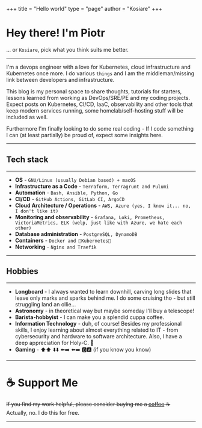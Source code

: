 +++
title = "Hello world"
type = "page"
author = "Kosiare"
+++

# Hey there! I'm Piotr
... or `Kosiare`, pick what you think suits me better.

---
I'm a devops engineer with a love for Kubernetes, cloud infrastructure and Kubernetes once more. I do various `things` and I am the middleman/missing link between developers and infrastructure.

This blog is my personal space to share thoughts, tutorials for starters, lessons learned from working as DevOps/SRE/PE and my coding projects. Expect posts on Kubernetes, CI/CD, IaaC, observability and other tools that keep modern services running, some homelab/self-hosting stuff will be included as well.

Furthermore I'm finally looking to do some real coding - If I code something I can (at least partially) be proud of, expect some insights here.

---
## Tech stack
---

- **OS**                              - `GNU/Linux (usually Debian based) + macOS`
- **Infrastructure as a Code**        - `Terraform, Terragrunt and Pulumi`
- **Automation**                      - `Bash, Ansible, Python, Go`
- **CI/CD**                           - `GitHub Actions, GitLab CI, ArgoCD`
- **Cloud Architecture / Operations** - `AWS, Azure (yes, I know it... no, I don't like it)`
- **Monitoring and observability**    - `Grafana, Loki, Prometheus, VictoriaMetrics, ELK (welp, just like with Azure, we hate each other)`
- **Database administration**         - `PostgreSQL, DynamoDB`
- **Containers**                      - `Docker and 💖Kubernetes💖 `
- **Networking**                      - `Nginx and Traefik`
---

## Hobbies

---
- **Longboard** - I always wanted to learn downhill, carving long slides that leave only marks and sparks behind me. I do some cruising tho - but still struggling land an ollie...
- **Astronomy** - in theoretical way but maybe someday I'll buy a telescope!
- **Barista-hobbyist** - I can make you a splendid cuppa coffee.
- **Information Technology** - duh, of course! Besides my professional skills, I enjoy learning about almost everything related to IT - from cybersecurity and hardware to software architecture. Also, I have a deep appreciation for Holy-C. 🙏
- **Gaming** -  ⬆️⬆️ ⬇️⬇️ ⬅️➡️ ⬅️➡️ 🅱️🅰️ (if you know you know)

---
# ☕️ Support Me

~~If you find my work helpful, please consider buying me a [coffee](https://letmegooglethat.com/?q=local+charity+near+me) ☕️~~ \
Actually, no. I do this for free.

---